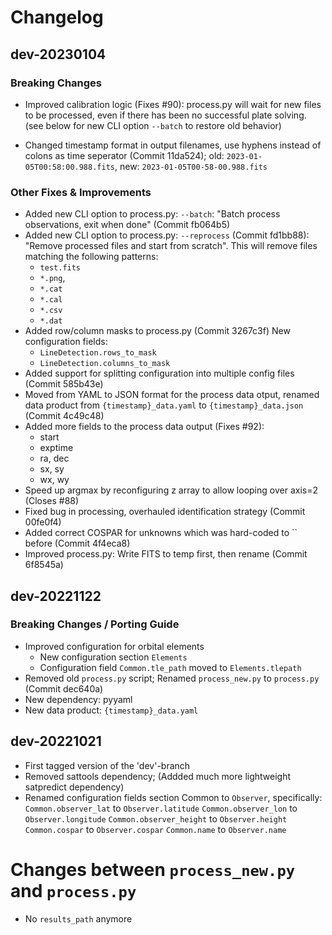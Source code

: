 # Changelog

## dev-20230104
### Breaking Changes
- Improved calibration logic (Fixes #90):
  process.py will wait for new files to be processed, even if there has been no successful plate solving.
  (see below for new CLI option `--batch` to restore old behavior)

- Changed timestamp format in output filenames,
  use hyphens instead of colons as time seperator (Commit 11da524);
  old: `2023-01-05T00:58:00.988.fits`, new: `2023-01-05T00-58-00.988.fits`

### Other Fixes & Improvements
- Added new CLI option to process.py: `--batch`:
  "Batch process observations, exit when done" (Commit fb064b5)
- Added new CLI option to process.py: `--reprocess` (Commit fd1bb88):
  "Remove processed files and start from scratch".
  This will remove files matching the following patterns:
  - `test.fits`
  - `*.png`,
  - `*.cat`
  - `*.cal`
  - `*.csv`
  - `*.dat`
- Added row/column masks to process.py (Commit 3267c3f)
  New configuration fields:
  - `LineDetection.rows_to_mask`
  - `LineDetection.columns_to_mask`
- Added support for splitting configuration into multiple config files (Commit 585b43e)
- Moved from YAML to JSON format for the process data otput, renamed data product
  from `{timestamp}_data.yaml` to `{timestamp}_data.json` (Commit 4c49c48)
- Added more fields to the process data output (Fixes #92):
  - start
  - exptime
  - ra, dec
  - sx, sy
  - wx, wy
- Speed up argmax by reconfiguring z array to allow looping over axis=2 (Closes #88)
- Fixed bug in processing, overhauled identification strategy (Commit 00fe0f4)
- Added correct COSPAR for unknowns which was hard-coded to `` before (Commit 4f4eca8)
- Improved process.py: Write FITS to temp first, then rename (Commit 6f8545a)

## dev-20221122
### Breaking Changes / Porting Guide
- Improved configuration for orbital elements
  - New configuration section `Elements`
  - Configuration field `Common.tle_path` moved to `Elements.tlepath`
- Removed old `process.py` script; Renamed `process_new.py` to `process.py` (Commit dec640a)
- New dependency: pyyaml
- New data product: `{timestamp}_data.yaml`

## dev-20221021
- First tagged version of the 'dev'-branch
- Removed sattools dependency; (Addded much more lightweight satpredict dependency)
- Renamed configuration fields section Common to `Observer`, specifically:
  `Common.observer_lat` to `Observer.latitude`
  `Common.observer_lon` to `Observer.longitude`
  `Common.observer_height` to `Observer.height`
  `Common.cospar` to `Observer.cospar`
  `Common.name` to `Observer.name`

# Changes between `process_new.py` and `process.py`
- No `results_path` anymore


